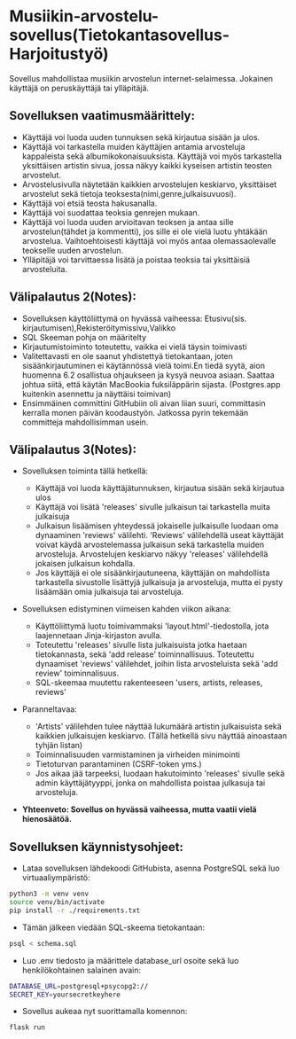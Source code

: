 # Musiikin-arvostelu-sovellus(Tietokantasovellus-Harjoitustyö)

Sovellus mahdollistaa musiikin arvostelun internet-selaimessa. Jokainen käyttäjä on peruskäyttäjä tai ylläpitäjä.

## Sovelluksen vaatimusmäärittely:
* Käyttäjä voi luoda uuden tunnuksen sekä kirjautua sisään ja ulos.
* Käyttäjä voi tarkastella muiden käyttäjien antamia arvosteluja kappaleista sekä albumikokonaisuuksista. Käyttäjä voi myös tarkastella yksittäisen artistin sivua, jossa näkyy kaikki kyseisen artistin teosten arvostelut.
* Arvostelusivulla näytetään kaikkien arvostelujen keskiarvo, yksittäiset arvostelut sekä tietoja teoksesta(nimi,genre,julkaisuvuosi).
* Käyttäjä voi etsiä teosta hakusanalla.
* Käyttäjä voi suodattaa teoksia genrejen mukaan.
* Käyttäjä voi luoda uuden arvioitavan teoksen ja antaa sille arvostelun(tähdet ja kommentti), jos sille ei ole vielä luotu yhtäkään arvostelua. Vaihtoehtoisesti käyttäjä voi myös antaa olemassaolevalle teokselle uuden arvostelun.
* Ylläpitäjä voi tarvittaessa lisätä ja poistaa teoksia tai yksittäisiä arvosteluita.


## Välipalautus 2(Notes):
* Sovelluksen käyttöliittymä on hyvässä vaiheessa: Etusivu(sis. kirjautumisen),Rekisteröitymissivu,Valikko
* SQL Skeeman pohja on määritelty
* Kirjautumistoiminto toteutettu, vaikka ei vielä täysin toimivasti
* Valitettavasti en ole saanut yhdistettyä tietokantaan, joten sisäänkirjautuminen ei käytännössä vielä toimi.En tiedä syytä, aion huomenna 6.2 osallistua ohjaukseen ja kysyä neuvoa asiaan. Saattaa johtua siitä, että käytän MacBookia fuksiläppärin sijasta. (Postgres.app kuitenkin asennettu ja näyttäisi toimivan)
* Ensimmäinen committini GitHubiin oli aivan liian suuri, committasin kerralla monen päivän koodaustyön. Jatkossa pyrin tekemään committeja mahdollisimman usein.

## Välipalautus 3(Notes):

* Sovelluksen toiminta tällä hetkellä:
  - Käyttäjä voi luoda käyttäjätunnuksen, kirjautua sisään sekä kirjautua ulos
  - Käyttäjä voi lisätä 'releases' sivulle julkaisun tai tarkastella muita julkaisuja
  - Julkaisun lisäämisen yhteydessä jokaiselle julkaisulle luodaan oma dynaaminen 'reviews' välilehti. 'Reviews' välilehdellä useat käyttäjät voivat käydä arvostelemassa julkaisun sekä tarkastella muiden arvosteluja. Arvostelujen keskiarvo näkyy 'releases' välilehdellä jokaisen julkaisun kohdalla.
  - Jos käyttäjä ei ole sisäänkirjautuneena, käyttäjän on mahdollista tarkastella sivustolle lisättyjä julkaisuja ja arvosteluja, mutta ei pysty lisäämään omia julkaisuja tai arvosteluja.
  
* Sovelluksen edistyminen viimeisen kahden viikon aikana:
  - Käyttöliittymä luotu toimivammaksi 'layout.html'-tiedostolla, jota laajennetaan Jinja-kirjaston avulla.
  - Toteutettu 'releases' sivulle lista julkaisuista jotka haetaan tietokannasta, sekä 'add release' toiminnallisuus. Toteutettu dynaamiset 'reviews' välilehdet, joihin lista arvosteluista sekä 'add review' toiminnalisuus.
  - SQL-skeemaa muutettu rakenteeseen 'users, artists, releases, reviews'

* Paranneltavaa:
  - 'Artists' välilehden tulee näyttää lukumäärä artistin julkaisuista sekä kaikkien julkaisujen keskiarvo. (Tällä hetkellä sivu näyttää ainoastaan tyhjän listan)
  - Toiminnalisuuden varmistaminen ja virheiden minimointi
  - Tietoturvan parantaminen (CSRF-token yms.)
  - Jos aikaa jää tarpeeksi, luodaan hakutoiminto 'releases' sivulle sekä admin käyttäjätyyppi, jonka on mahdollista poistaa julkasuja tai arvosteluja.
 
* __Yhteenveto: Sovellus on hyvässä vaiheessa, mutta vaatii vielä hienosäätöä.__

## Sovelluksen käynnistysohjeet:

- Lataa sovelluksen lähdekoodi GitHubista, asenna PostgreSQL sekä luo virtuaaliympäristö:

```bash
python3 -m venv venv
source venv/bin/activate
pip install -r ./requirements.txt
```

- Tämän jälkeen viedään SQL-skeema tietokantaan:

```bash
psql < schema.sql
```

- Luo .env tiedosto ja määrittele database_url osoite sekä luo henkilökohtainen salainen avain:

```bash
DATABASE_URL=postgresql+psycopg2://
SECRET_KEY=yoursecretkeyhere
```

- Sovellus aukeaa nyt suorittamalla komennon:

```bash
flask run
```

